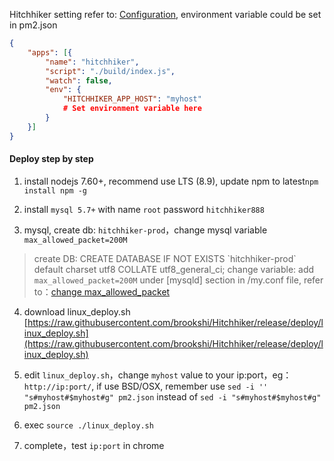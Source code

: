 Hitchhiker setting refer to: [Configuration](configuration.md), environment variable could be set in pm2.json

```json
{
    "apps": [{
        "name": "hitchhiker",
        "script": "./build/index.js",
        "watch": false,
        "env": {
            "HITCHHIKER_APP_HOST": "myhost"
            # Set environment variable here
        }
    }]
}
```

#### Deploy step by step

1. install nodejs 7.60+, recommend use LTS (8.9), update npm to latest`npm install npm -g`

2. install `mysql 5.7+` with name `root` password `hitchhiker888` 

3. mysql, create db: `hitchhiker-prod`，change mysql variable `max_allowed_packet=200M`
> create DB: CREATE DATABASE IF NOT EXISTS \`hitchhiker-prod\` default charset utf8 COLLATE utf8_general_ci;
> change variable: add `max_allowed_packet=200M` under [mysqld] section in /my.conf file, refer to：[change max_allowed_packet](https://stackoverflow.com/questions/8062496/how-to-change-max-allowed-packet-size)

4. download linux_deploy.sh [https://raw.githubusercontent.com/brookshi/Hitchhiker/release/deploy/linux_deploy.sh](https://raw.githubusercontent.com/brookshi/Hitchhiker/release/deploy/linux_deploy.sh)

5. edit `linux_deploy.sh`，change `myhost` value to your ip:port，eg：`http://ip:port/`, if use BSD/OSX, remember use `sed -i '' "s#myhost#$myhost#g" pm2.json` instead of `sed -i "s#myhost#$myhost#g" pm2.json`

6. exec `source ./linux_deploy.sh`

7. complete，test `ip:port` in chrome 
